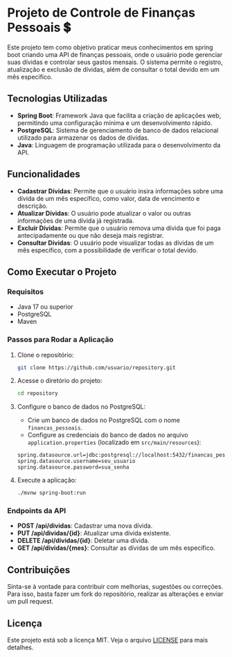 # Projeto de Controle de Finanças Pessoais :heavy_dollar_sign:

Este projeto tem como objetivo praticar meus conhecimentos em spring boot criando uma API de finanças pessoais, onde o usuário pode gerenciar suas dívidas e controlar seus gastos mensais. O sistema permite o registro, atualização e exclusão de dívidas, além de consultar o total devido em um mês específico.

## Tecnologias Utilizadas

- **Spring Boot**: Framework Java que facilita a criação de aplicações web, permitindo uma configuração mínima e um desenvolvimento rápido.
- **PostgreSQL**: Sistema de gerenciamento de banco de dados relacional utilizado para armazenar os dados de dívidas.
- **Java**: Linguagem de programação utilizada para o desenvolvimento da API.

## Funcionalidades

- **Cadastrar Dívidas**: Permite que o usuário insira informações sobre uma dívida de um mês específico, como valor, data de vencimento e descrição.
- **Atualizar Dívidas**: O usuário pode atualizar o valor ou outras informações de uma dívida já registrada.
- **Excluir Dívidas**: Permite que o usuário remova uma dívida que foi paga antecipadamente ou que não deseja mais registrar.
- **Consultar Dívidas**: O usuário pode visualizar todas as dívidas de um mês específico, com a possibilidade de verificar o total devido.

## Como Executar o Projeto

### Requisitos

- Java 17 ou superior
- PostgreSQL
- Maven

### Passos para Rodar a Aplicação

1. Clone o repositório:

    ```bash
    git clone https://github.com/usuario/repository.git
    ```

2. Acesse o diretório do projeto:

    ```bash
    cd repository
    ```

3. Configure o banco de dados no PostgreSQL:
    - Crie um banco de dados no PostgreSQL com o nome `financas_pessoais`.
    - Configure as credenciais do banco de dados no arquivo `application.properties` (localizado em `src/main/resources`):

    ```properties
    spring.datasource.url=jdbc:postgresql://localhost:5432/financas_pessoais
    spring.datasource.username=seu_usuario
    spring.datasource.password=sua_senha
    ```

4. Execute a aplicação:

    ```bash
    ./mvnw spring-boot:run
    ```

### Endpoints da API

- **POST /api/dividas**: Cadastrar uma nova dívida.
- **PUT /api/dividas/{id}**: Atualizar uma dívida existente.
- **DELETE /api/dividas/{id}**: Deletar uma dívida.
- **GET /api/dividas/{mes}**: Consultar as dívidas de um mês específico.

## Contribuições

Sinta-se à vontade para contribuir com melhorias, sugestões ou correções. Para isso, basta fazer um fork do repositório, realizar as alterações e enviar um pull request.

## Licença

Este projeto está sob a licença MIT. Veja o arquivo [LICENSE](LICENSE) para mais detalhes.

